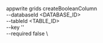 appwrite grids createBooleanColumn \
        --databaseId <DATABASE_ID> \
        --tableId <TABLE_ID> \
        --key '' \
        --required false \


